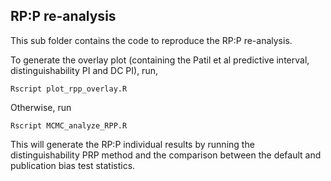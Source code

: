 ## RP:P re-analysis

This sub folder contains the code to reproduce the RP:P re-analysis. 

To generate the overlay plot (containing the Patil et al predictive interval, distinguishability PI and DC PI), run,

```{r}
Rscript plot_rpp_overlay.R 
```

Otherwise, run
```{r}
Rscript MCMC_analyze_RPP.R
```
This will generate the RP:P individual results by running the distinguishability PRP method and the comparison between the default and publication bias test statistics.